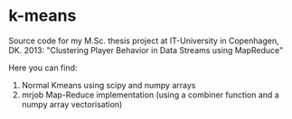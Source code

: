 k-means
=======

Source code for my M.Sc. thesis project at IT-University in Copenhagen, DK. 2013: "Clustering Player Behavior in Data Streams using MapReduce"

Here you can find:
 1. Normal Kmeans using scipy and numpy arrays
 2. mrjob Map-Reduce implementation (using a combiner function and a numpy array vectorisation)
